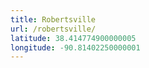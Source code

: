```yaml
---
title: Robertsville
url: /robertsville/
latitude: 38.414774900000005
longitude: -90.81402250000001
---
```

